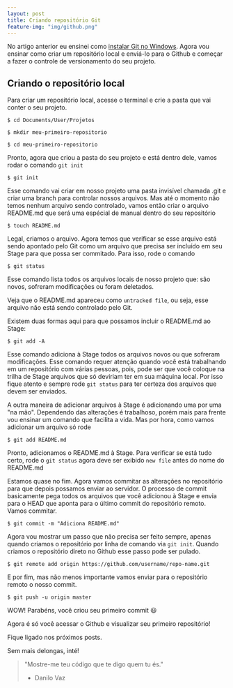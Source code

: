 ```yaml
---
layout: post
title: Criando repositório Git
feature-img: "img/github.png"
---
```


No artigo anterior eu ensinei como [instalar Git no Windows](http://danilovaz.github.io/2015/02/02/instalando-git-no-windows.html). Agora vou ensinar como criar um repositório local e enviá-lo para o Github e começar a fazer o controle de versionamento do seu projeto.


## Criando o repositório local

Para criar um repositório local, acesse o terminal e crie a pasta que vai conter o seu projeto.

```
$ cd Documents/User/Projetos

$ mkdir meu-primeiro-repositorio

$ cd meu-primeiro-repositorio
```

Pronto, agora que criou a pasta do seu projeto e está dentro dele, vamos rodar o comando ```git init```

```
$ git init
```

Esse comando vai criar em nosso projeto uma pasta invisível chamada .git e criar uma branch para controlar nossos arquivos. Mas até o momento não temos nenhum arquivo sendo controlado, vamos então criar o arquivo README.md que será uma espécial de manual dentro do seu repositório

```
$ touch README.md
```

Legal, criamos o arquivo. Agora temos que verificar se esse arquivo está sendo apontado pelo Git como um arquivo que precisa ser incluído em seu Stage para que possa ser commitado.
Para isso, rode o comando

```
$ git status
```

Esse comando lista todos os arquivos locais de nosso projeto que: são novos, sofreram modificações ou foram deletados.

Veja que o README.md apareceu como `untracked file`, ou seja, esse arquivo não está sendo controlado pelo Git.

Existem duas formas aqui para que possamos incluir o README.md ao Stage:

```
$ git add -A
```

Esse comando adiciona à Stage todos os arquivos novos ou que sofreram modificações. Esse comando requer atenção quando você está trabalhando em um repositório com várias pessoas, pois, pode ser que você coloque na trilha de Stage arquivos que só deviriam ter em sua máquina local. Por isso fique atento e sempre rode ```git status``` para ter certeza dos arquivos que devem ser enviados.

A outra maneira de adicionar arquivos à Stage é adicionando uma por uma "na mão". Dependendo das alterações é trabalhoso, porém mais para frente vou ensinar um comando que facilita a vida. Mas por hora, como vamos adicionar um arquivo só rode

```
$ git add README.md
```

Pronto, adicionamos o README.md à Stage. Para verificar se está tudo certo, rode o ```git status``` agora deve ser exibido ```new file``` antes do nome do README.md

Estamos quase no fim. Agora vamos commitar as alterações no repositório para que depois possamos enviar ao servidor. O processo de commit basicamente pega todos os arquivos que você adicionou à Stage e envia para o HEAD que aponta para o último commit do repositório remoto.
Vamos commitar.

```
$ git commit -m "Adiciona README.md"
```

Agora vou mostrar um passo que não precisa ser feito sempre, apenas quando criamos o repositório por linha de comando via ```git init```. Quando criamos o repositório direto no Github esse passo pode ser pulado.

```
$ git remote add origin https://github.com/username/repo-name.git
```

E por fim, mas não menos importante vamos enviar para o repositório remoto o nosso commit.

```
$ git push -u origin master
```

WOW! Parabéns, você criou seu primeiro commit :smiley:

Agora é só você acessar o Github e visualizar seu primeiro repositório!

Fique ligado nos próximos posts.

Sem mais delongas, inté!

>"Mostre-me teu código que te digo quem tu és."
> - Danilo Vaz
